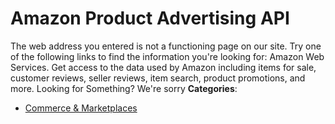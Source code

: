 # Amazon Product Advertising API


The web address you entered is not a functioning page on our site.  Try one of the following links to find the information you're looking for: Amazon Web Services. Get access to the data used by Amazon including items for sale, customer reviews, seller reviews, item search, product promotions, and more.  Looking for Something? We're sorry
**Categories**:

- [Commerce & Marketplaces](https://github/awesome-apis/awesome-apis#commerce-and-marketplaces)



